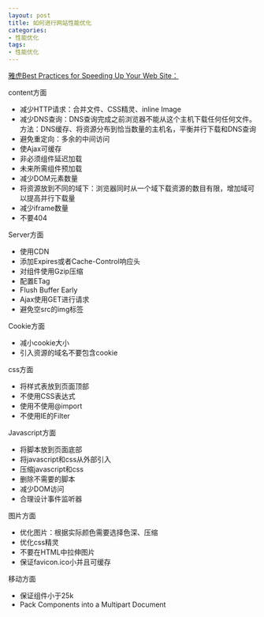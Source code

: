 ```yaml
---
layout: post
title: 如何进行网站性能优化
categories:
- 性能优化
tags:
- 性能优化
---
```



[雅虎Best Practices for Speeding Up Your Web Site：](https://developer.yahoo.com/performance/rules.html)

content方面

- 减少HTTP请求：合并文件、CSS精灵、inline Image
- 减少DNS查询：DNS查询完成之前浏览器不能从这个主机下载任何任何文件。方法：DNS缓存、将资源分布到恰当数量的主机名，平衡并行下载和DNS查询
- 避免重定向：多余的中间访问
- 使Ajax可缓存
- 非必须组件延迟加载
- 未来所需组件预加载
- 减少DOM元素数量
- 将资源放到不同的域下：浏览器同时从一个域下载资源的数目有限，增加域可以提高并行下载量
- 减少iframe数量
- 不要404

Server方面

- 使用CDN
- 添加Expires或者Cache-Control响应头
- 对组件使用Gzip压缩
- 配置ETag
- Flush Buffer Early
- Ajax使用GET进行请求
- 避免空src的img标签


Cookie方面

- 减小cookie大小
- 引入资源的域名不要包含cookie


css方面

- 将样式表放到页面顶部
- 不使用CSS表达式
- 使用不使用@import
- 不使用IE的Filter


Javascript方面

- 将脚本放到页面底部
- 将javascript和css从外部引入
- 压缩javascript和css
- 删除不需要的脚本
- 减少DOM访问
- 合理设计事件监听器


图片方面

- 优化图片：根据实际颜色需要选择色深、压缩
- 优化css精灵
- 不要在HTML中拉伸图片
- 保证favicon.ico小并且可缓存


移动方面

- 保证组件小于25k
- Pack Components into a Multipart Document